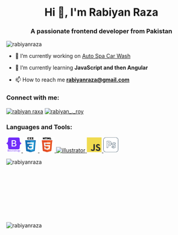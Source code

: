 <h1 align="center">Hi 👋, I'm Rabiyan Raza</h1>
<h3 align="center">A passionate frontend developer from Pakistan</h3>

<p align="left"> <img src="https://komarev.com/ghpvc/?username=rabiyanraza&label=Profile%20views&color=0e75b6&style=flat" alt="rabiyanraza" /> </p>

- 🔭 I’m currently working on [Auto Spa Car Wash](https://autospa-carwash.netlify.app)

- 🌱 I’m currently learning **JavaScript and then Angular**

- 📫 How to reach me **rabiyanraza@gmail.com**

<h3 align="left">Connect with me:</h3>
<p align="left">
<a href="https://linkedin.com/in/rabiyan raxa" target="blank"><img align="center" src="https://raw.githubusercontent.com/rahuldkjain/github-profile-readme-generator/master/src/images/icons/Social/linked-in-alt.svg" alt="rabiyan raxa" height="30" width="40" /></a>
<a href="https://instagram.com/rabiyan_._roy" target="blank"><img align="center" src="https://raw.githubusercontent.com/rahuldkjain/github-profile-readme-generator/master/src/images/icons/Social/instagram.svg" alt="rabiyan_._roy" height="30" width="40" /></a>
</p>

<h3 align="left">Languages and Tools:</h3>
<p align="left"> <a href="https://getbootstrap.com" target="_blank" rel="noreferrer"> <img src="https://raw.githubusercontent.com/devicons/devicon/master/icons/bootstrap/bootstrap-plain-wordmark.svg" alt="bootstrap" width="40" height="40"/> </a> <a href="https://www.w3schools.com/css/" target="_blank" rel="noreferrer"> <img src="https://raw.githubusercontent.com/devicons/devicon/master/icons/css3/css3-original-wordmark.svg" alt="css3" width="40" height="40"/> </a> <a href="https://www.w3.org/html/" target="_blank" rel="noreferrer"> <img src="https://raw.githubusercontent.com/devicons/devicon/master/icons/html5/html5-original-wordmark.svg" alt="html5" width="40" height="40"/> </a> <a href="https://www.adobe.com/in/products/illustrator.html" target="_blank" rel="noreferrer"> <img src="https://www.vectorlogo.zone/logos/adobe_illustrator/adobe_illustrator-icon.svg" alt="illustrator" width="40" height="40"/> </a> <a href="https://developer.mozilla.org/en-US/docs/Web/JavaScript" target="_blank" rel="noreferrer"> <img src="https://raw.githubusercontent.com/devicons/devicon/master/icons/javascript/javascript-original.svg" alt="javascript" width="40" height="40"/> </a> <a href="https://www.photoshop.com/en" target="_blank" rel="noreferrer"> <img src="https://raw.githubusercontent.com/devicons/devicon/master/icons/photoshop/photoshop-line.svg" alt="photoshop" width="40" height="40"/> </a> </p>

<p><img align="left" src="https://github-readme-stats.vercel.app/api/top-langs?username=rabiyanraza&show_icons=true&locale=en&layout=compact" alt="rabiyanraza" /></p>

<br><br><br><br><br><br><br><br><br>

<p><img align="center" src="https://github-readme-streak-stats.herokuapp.com/?user=rabiyanraza&" alt="rabiyanraza" /></p>
